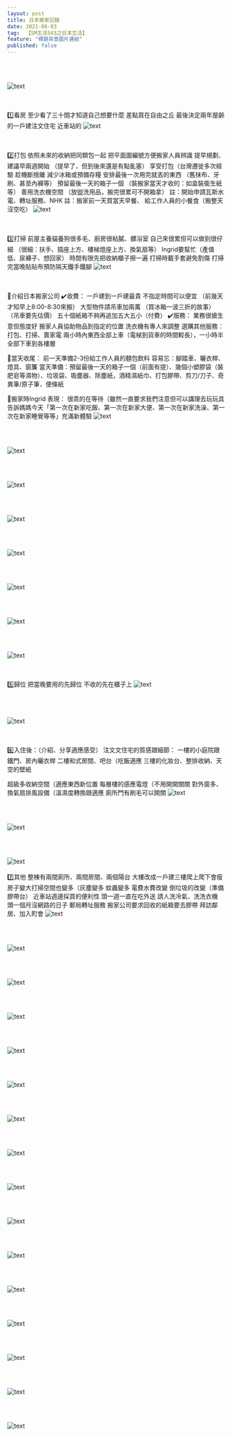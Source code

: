 ```yaml
---
layout: post
title: 日本搬家記錄
date: 2021-06-03
tag:  【SM生活543之日本生活】
feature: "標題背景圖片連結"
published: false
---
```


<br><br>


![text]()


<br><br>
1️⃣看房
至少看了三十間才知道自己想要什麼
差點買在自由之丘
最後決定兩年屋齡的一戶建注文住宅
近車站的
![text]()


<br><br>
2️⃣打包
依照未來的收納把同類包一起
把平面圖編號方便搬家人員辨識
提早規劃、建議早兩週開始
（提早了，但到後來還是有點亂塞）
享受打包（台灣遷徙多次經驗
趁機斷捨離
減少冰箱或預備存糧
安排最後一次用完就丟的東西
（舊抹布、牙刷、甚至內褲等）
預留最後一天的箱子一個
（裝搬家當天才收的：如盒裝衛生紙等）
善用洗衣機空間
（放盥洗用品，搬完很累可不開箱拿）
註：開始申請瓦斯水電、轉址服務、NHK
註：搬家前一天買當天早餐、
給工作人員的小餐食（搬整天沒空吃）
![text]()


<br><br>
3️⃣打掃
前屋主養貓養狗很多毛、廚房很粘膩、髒浴室
自己來很累但可以做到很仔細
（很細：扶手、插座上方、樓梯燈座上方、換氣扇等）
Ingrid要幫忙（產值低、尿褲子、想回家）
時間有限先把收納櫃子擦一遍
打掃時戴手套避免割傷
打掃完當晚貼貼布預防隔天鐵手鐵腳
![text]()


<br><br>
🔴介紹日本搬家公司
✔️收費：
一戶建到一戶建最貴
不指定時間可以便宜
（前幾天才知早上8:00-8:30來搬）
大型物件請吊車加兩萬
（買冰箱一波三折的故事）
（吊車要先估價）
五十個紙箱不夠再追加五大五小（付費）
✔️服務：
業務很搶生意但態度好
搬家人員協助物品到指定的位置
洗衣機有專人來調整
選購其他服務：打包、打掃、賣家電
兩小時內東西全部上車（電梯到貨車的時間較長），一小時半全部下車到各樓層

🔴當天收尾：
前一天準備2-3份給工作人員的麵包飲料
容易忘：腳踏車、曬衣桿、燈具、窗簾
當天準備：預留最後一天的箱子一個（前面有提）、幾個小塑膠袋（裝肥皂等濕物）、垃圾袋、吸塵器、除塵紙，酒精濕紙巾、打包膠帶、剪刀/刀子、奇異筆/原子筆、便條紙

🔴搬家時Ingrid 表現：
很乖的在等待（雖然一直要求我們注意但可以講理去玩玩具
告訴媽媽今天「第一次在新家吃飯、第一次在新家大便、第一次在新家洗澡、第一次在新家睡覺等等」充滿新體驗
![text]()


<br><br>

![text]()


<br><br>

![text]()


<br><br>

![text]()


<br><br>

![text]()


<br><br>

![text]()


<br><br>

![text]()


<br><br>

![text]()


<br><br>
5️⃣歸位
把當晚要用的先歸位
不收的先在櫃子上
![text]()


<br><br>

![text]()


<br><br>
6️⃣入住後：（介紹、分享適應感受）
注文文住宅的質感跟細節：
一樓的小庭院跟鐵門、房內曬衣桿
二樓和式房間、吧台（吃飯適應
三樓的化妝台、整排收納、天空的壁紙

超級多收納空間（適應東西新位置
每層樓的感應電燈（不用開開關關
對外窗多、換氣扇排風設備（溫濕度轉換跟適應
廁所門有刷毛可以開關
![text]()


<br><br>

![text]()


<br><br>

![text]()
<br><br>
7️⃣其他
整棟有兩間廁所、兩間房間、兩個陽台
大樓改成一戶建三樓爬上爬下會瘦
房子變大打掃空間也變多（灰塵變多
蚊蟲變多
電費水費改變
倒垃圾的改變（準備膠帶台）
近車站週邊採買的便利性
頭一週一直在吃外送
請人洗冷氣、洗洗衣機
頭一個月沒網路的日子
郵局轉址服務
搬家公司要求回收的紙箱要去膠帶
拜訪鄰居、加入町會
![text]()


<br><br>

![text]()


<br><br>

![text]()


<br><br>

![text]()


<br><br>

![text]()


<br><br>

![text]()


<br><br>

![text]()


<br><br>

![text]()


<br><br>

![text]()


<br><br>

![text]()


<br><br>

![text]()


<br><br>

![text]()


<br><br>

![text]()


<br><br>

![text]()


<br><br>

![text]()


<br><br>

![text]()
